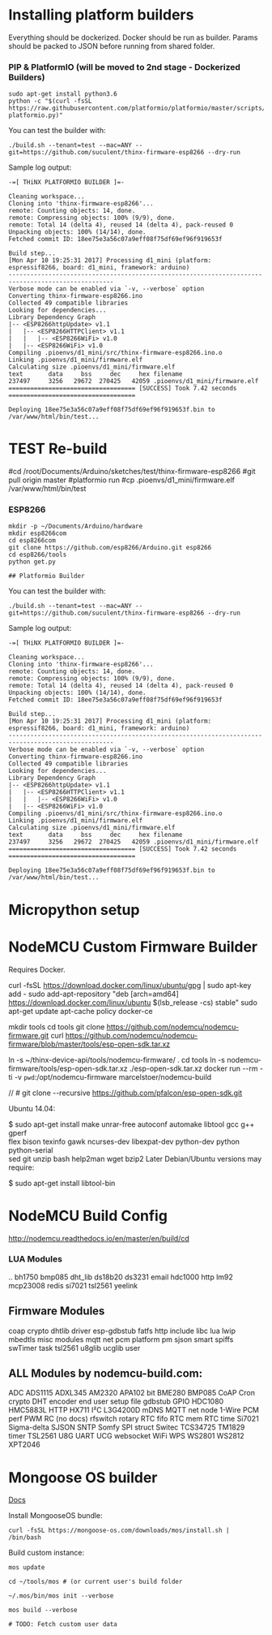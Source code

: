 # Installing platform builders

Everything should be dockerized. Docker should be run as builder. Params should be packed to JSON before running from shared folder.

### PIP & PlatformIO (will be moved to 2nd stage - Dockerized Builders)

    sudo apt-get install python3.6
    python -c "$(curl -fsSL https://raw.githubusercontent.com/platformio/platformio/master/scripts/get-platformio.py)"

You can test the builder with:

    ./build.sh --tenant=test --mac=ANY --git=https://github.com/suculent/thinx-firmware-esp8266 --dry-run

Sample log output:

    -=[ THiNX PLATFORMIO BUILDER ]=-

    Cleaning workspace...
    Cloning into 'thinx-firmware-esp8266'...
    remote: Counting objects: 14, done.
    remote: Compressing objects: 100% (9/9), done.
    remote: Total 14 (delta 4), reused 14 (delta 4), pack-reused 0
    Unpacking objects: 100% (14/14), done.
    Fetched commit ID: 18ee75e3a56c07a9eff08f75df69ef96f919653f
    
    Build step...
    [Mon Apr 10 19:25:31 2017] Processing d1_mini (platform: espressif8266, board: d1_mini, framework: arduino)
    ---------------------------------------------------------------------------------------------------
    Verbose mode can be enabled via `-v, --verbose` option
    Converting thinx-firmware-esp8266.ino
    Collected 49 compatible libraries
    Looking for dependencies...
    Library Dependency Graph
    |-- <ESP8266httpUpdate> v1.1
    |   |-- <ESP8266HTTPClient> v1.1
    |   |   |-- <ESP8266WiFi> v1.0
    |   |-- <ESP8266WiFi> v1.0
    Compiling .pioenvs/d1_mini/src/thinx-firmware-esp8266.ino.o
    Linking .pioenvs/d1_mini/firmware.elf
    Calculating size .pioenvs/d1_mini/firmware.elf
    text	   data	    bss	    dec	    hex	filename
    237497	   3256	  29672	 270425	  42059	.pioenvs/d1_mini/firmware.elf
    =================================== [SUCCESS] Took 7.42 seconds ===================================
    
    Deploying 18ee75e3a56c07a9eff08f75df69ef96f919653f.bin to /var/www/html/bin/test...


# TEST Re-build

#cd /root/Documents/Arduino/sketches/test/thinx-firmware-esp8266
#git pull origin master
#platformio run
#cp .pioenvs/d1_mini/firmware.elf /var/www/html/bin/test



### ESP8266

    mkdir -p ~/Documents/Arduino/hardware
    mkdir esp8266com
    cd esp8266com
    git clone https://github.com/esp8266/Arduino.git esp8266
    cd esp8266/tools
    python get.py
    
    ## Platformio Builder

You can test the builder with:

    ./build.sh --tenant=test --mac=ANY --git=https://github.com/suculent/thinx-firmware-esp8266 --dry-run

Sample log output:

    -=[ THiNX PLATFORMIO BUILDER ]=-

    Cleaning workspace...
    Cloning into 'thinx-firmware-esp8266'...
    remote: Counting objects: 14, done.
    remote: Compressing objects: 100% (9/9), done.
    remote: Total 14 (delta 4), reused 14 (delta 4), pack-reused 0
    Unpacking objects: 100% (14/14), done.
    Fetched commit ID: 18ee75e3a56c07a9eff08f75df69ef96f919653f
    
    Build step...
    [Mon Apr 10 19:25:31 2017] Processing d1_mini (platform: espressif8266, board: d1_mini, framework: arduino)
    ---------------------------------------------------------------------------------------------------
    Verbose mode can be enabled via `-v, --verbose` option
    Converting thinx-firmware-esp8266.ino
    Collected 49 compatible libraries
    Looking for dependencies...
    Library Dependency Graph
    |-- <ESP8266httpUpdate> v1.1
    |   |-- <ESP8266HTTPClient> v1.1
    |   |   |-- <ESP8266WiFi> v1.0
    |   |-- <ESP8266WiFi> v1.0
    Compiling .pioenvs/d1_mini/src/thinx-firmware-esp8266.ino.o
    Linking .pioenvs/d1_mini/firmware.elf
    Calculating size .pioenvs/d1_mini/firmware.elf
    text	   data	    bss	    dec	    hex	filename
    237497	   3256	  29672	 270425	  42059	.pioenvs/d1_mini/firmware.elf
    =================================== [SUCCESS] Took 7.42 seconds ===================================
    
    Deploying 18ee75e3a56c07a9eff08f75df69ef96f919653f.bin to /var/www/html/bin/test...
    
# Micropython setup


# NodeMCU Custom Firmware Builder

Requires Docker.

curl -fsSL https://download.docker.com/linux/ubuntu/gpg | sudo apt-key add -
sudo add-apt-repository "deb [arch=amd64] https://download.docker.com/linux/ubuntu $(lsb_release -cs) stable"
sudo apt-get update
apt-cache policy docker-ce

mkdir tools
cd tools
git clone https://github.com/nodemcu/nodemcu-firmware.git
curl https://github.com/nodemcu/nodemcu-firmware/blob/master/tools/esp-open-sdk.tar.xz

ln -s ~/thinx-device-api/tools/nodemcu-firmware/ .
cd tools
ln -s nodemcu-firmware/tools/esp-open-sdk.tar.xz ./esp-open-sdk.tar.xz
docker run --rm -ti -v `pwd`:/opt/nodemcu-firmware marcelstoer/nodemcu-build

// # git clone --recursive https://github.com/pfalcon/esp-open-sdk.git


Ubuntu 14.04:

$ sudo apt-get install make unrar-free autoconf automake libtool gcc g++ gperf \
    flex bison texinfo gawk ncurses-dev libexpat-dev python-dev python python-serial \
    sed git unzip bash help2man wget bzip2
Later Debian/Ubuntu versions may require:

$ sudo apt-get install libtool-bin



# NodeMCU Build Config

http://nodemcu.readthedocs.io/en/master/en/build/cd 

### LUA Modules

..
bh1750
bmp085
dht_lib
ds18b20
ds3231
email
hdc1000
http
lm92
mcp23008
redis
si7021
tsl2561
yeelink


## Firmware Modules

coap
crypto
dhtlib
driver
esp-gdbstub
fatfs
http
include
libc
lua
lwip
mbedtls
misc
modules
mqtt
net
pcm
platform
pm
sjson
smart
spiffs
swTimer
task
tsl2561
u8glib
ucglib
user

## ALL Modules by nodemcu-build.com:

ADC 
ADS1115 
ADXL345 
AM2320 
APA102 
bit 
BME280 
BMP085 
CoAP 
Cron 
crypto 
DHT 
encoder 
end user setup 
file 
gdbstub 
GPIO 
HDC1080 
HMC5883L 
HTTP 
HX711 
I²C 
L3G4200D 
mDNS 
MQTT 
net 
node 
1-Wire 
PCM 
perf 
PWM 
RC (no docs)
rfswitch 
rotary 
RTC fifo 
RTC mem 
RTC time 
Si7021 
Sigma-delta 
SJSON 
SNTP 
Somfy 
SPI 
struct 
Switec 
TCS34725 
TM1829 
timer 
TSL2561 
U8G 
UART 
UCG 
websocket 
WiFi 
WPS 
WS2801 
WS2812 
XPT2046 


# Mongoose OS builder


[Docs](https://github.com/cesanta/mongoose-os/blob/master/docs/apps/build.md)

Install MongooseOS bundle:
        
    curl -fsSL https://mongoose-os.com/downloads/mos/install.sh | /bin/bash    


Build custom instance:

    mos update

    cd ~/tools/mos # (or current user's build folder

    ~/.mos/bin/mos init --verbose

    mos build --verbose
    
    # TODO: Fetch custom user data
